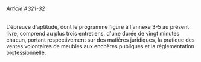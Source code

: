 ###### Article A321-32

L'épreuve d'aptitude, dont le programme figure à l'annexe 3-5 au présent livre, comprend au plus trois entretiens, d'une durée de vingt minutes chacun, portant respectivement sur des matières juridiques, la pratique des ventes volontaires de meubles aux enchères publiques et la réglementation professionnelle.

